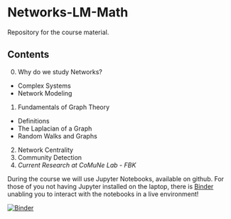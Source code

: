 # Networks-LM-Math
Repository for the course material.

## Contents

0. Why do we study Networks?

  * Complex Systems
  * Network Modeling

1. Fundamentals of Graph Theory

  * Definitions
  * The Laplacian of a Graph
  * Random Walks and Graphs

2. Network Centrality
3. Community Detection
4. _Current Research at CoMuNe Lab - FBK_

During the course we will use Jupyter Notebooks, available on github.
For those of you not having Jupyter installed on the laptop, there is [Binder](https://mybinder.org/) unabling you to interact with the notebooks in a live environment!

[![Binder](https://mybinder.org/badge.svg)](https://mybinder.org/v2/gh/jules91/Networks-LM-Math/master)
